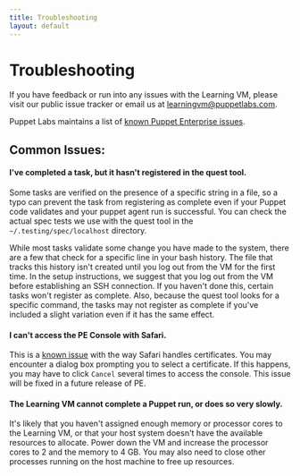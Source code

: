 ```yaml
---
title: Troubleshooting
layout: default
---
```


# Troubleshooting

If you have feedback or run into any issues with the Learning VM, please visit our public issue tracker or email us at learningvm@puppetlabs.com.

Puppet Labs maintains a list of [known Puppet Enterprise issues](https://docs.puppetlabs.com/pe/latest/release_notes.html#known-issues).

## Common Issues:

#### I've completed a task, but it hasn't registered in the quest tool.

Some tasks are verified on the presence of a specific string in a file, so a typo can prevent the task from registering as complete even if your Puppet code validates and your puppet agent run is successful. You can check the actual spec tests we use with the quest tool in the `~/.testing/spec/localhost` directory.

While most tasks validate some change you have made to the system, there are a few that check for a specific line in your bash history. The file that tracks this history isn't created until you log out from the VM for the first time. In the setup instructions, we suggest that you log out from the VM before establishing an SSH connection. If you haven't done this, certain tasks won't register as complete. Also, because the quest tool looks for a specific command, the tasks may not register as complete if you've included a slight variation even if it has the same effect.

#### I can't access the PE Console with Safari.

This is a [known issue](https://docs.puppetlabs.com/pe/latest/release_notes.html#safari-certificate-handling-may-prevent-console-access) with the way Safari handles certificates. You may encounter a dialog box prompting you to select a certificate.  If this happens, you may have to click `Cancel` several times to access the console. This issue will be fixed in a future release of PE.

#### The Learning VM cannot complete a Puppet run, or does so very slowly.

It's likely that you haven't assigned enough memory or processor cores to the Learning VM, or that your host system doesn't have the available resources to allocate. Power down the VM and increase the processor cores to 2 and the memory to 4 GB. You may also need to close other processes running on the host machine to free up resources.